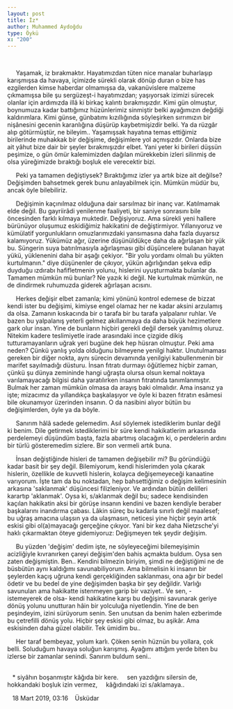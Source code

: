 ```yaml
---
layout: post
title: İz*
author: Muhammed Aydoğdu
type: Öykü
x: "200"
---
```


<br/>

&nbsp;&nbsp;&nbsp;&nbsp; Yaşamak, iz bırakmaktır. Hayatımızdan tüten nice manalar buharlaşıp karışmışsa da havaya, içimizde sürekli olarak dönüp duran o bize has ezgilerden kimse haberdar olmamışsa da, vakanüvislere malzeme çıkmamışsa bile şu sergüzeşt-i hayatımızdan; yaşıyorsak izimizi sürecek olanlar için ardımızda illâ ki birkaç kalıntı bırakmışızdır. Kimi gün olmuştur, boynumuza kadar battığımız hüzünlerimiz sinmiştir belki ayağımızın değdiği kaldırımlara. Kimi günse, günbatımı kızıllığında söyleşirken sırrımızın bir nişânesini gecenin karanlığına düşürüp kaybetmişizdir belki. Ya da rüzgâr alıp götürmüştür, ne bileyim.. Yaşamışsak hayatına temas ettiğimiz birilerinde muhakkak bir değişime, değişimlere yol açmışızdır. Onlarda bize ait yâhut bize dair bir şeyler bırakmışızdır elbet. Yani yeter ki birileri düşsün peşimize, o gün ömür kalemimizden dağılan mürekkebin izleri silinmiş de olsa yüreğimizde bıraktığı boşluk ele verecektir bizi. 

&nbsp;&nbsp;&nbsp;&nbsp; Peki ya tamamen değiştiysek? Bıraktığımız izler ya artık bize ait değilse? Değişimden bahsetmek gerek bunu anlayabilmek için. Mümkün müdür bu, ancak öyle bilebiliriz.

&nbsp;&nbsp;&nbsp;&nbsp; Değişimin kaçınılmaz olduğuna dair sarsılmaz bir inanç var. Katılmamak elde değil. Bu gayriirâdi yenilenme faaliyeti, bir saniye sonrasını bile öncesinden farklı kılmaya muktedir. Değişiyoruz. Ama sürekli yeni hallere bürünüyor oluşumuz eskidiğimiz hakikatini de değiştirmiyor. Yıllanıyoruz ve kümülatif yorgunlukların omuzlarımızdaki yansımasına daha fazla duyarsız kalamıyoruz. Yükümüz ağır, üzerine düşünüldükçe daha da ağırlaşan bir yük bu. Süngerin suya batırılmasıyla ağırlaşması gibi düşüncelere bulanan hayat yükü, yüklenenini daha bir aşağı çekiyor. "Bir yolu yordamı olmalı bu yükten kurtulmanın." diye düşünenler de çıkıyor, yükün ağırlığından şekva edip duyduğu ızdırabı hafifletmenin yolunu, hislerini uyuşturmakta bulanlar da. Tamamen mümkün mü bunlar? Ne yazık ki değil. Ne kurtulmak mümkün, ne de dindirmek ruhumuzda giderek ağırlaşan acısını.

&nbsp;&nbsp;&nbsp;&nbsp; Herkes değişir elbet zamanla; kimi yönünü kontrol edemese de bizzat kendi ister bu değişimi, kimiyse engel olamaz her ne kadar aksini arzulamış da olsa. Zamanın kıskacında bir o tarafa bir bu tarafa yalpalanır ruhlar. Ve bazen bu yalpalanış yeterli gelmez akıllanmaya da daha büyük hezimetlere gark olur insan. Yine de bunların hiçbiri gerekli değil dersek yanılmış oluruz. Nitekim kadere teslimiyetle irade arasındaki ince çizgide dikiş tutturamayanların uğrak yeri bugüne dek hep hüsran olmuştur. Peki ama neden? Çünkü yanlış yolda olduğunu bilmeyene yenilgi haktır. Unutulmaması gereken bir diğer nokta, aynı sürecin devamında yenilgiyi kabullenmenin bir marifet sayılmadığı düsturu. İnsan fıtratı durmayı öğütlemez hiçbir zaman, çünkü şu dünya zemininde hangi uğraşta olursa olsun kemal noktaya varılamayacağı bilgisi daha yaratılırken insanın fıtratında tanımlanmıştır. Bulmak her zaman mümkün olmasa da arayış baki olmalıdır. Ama insanız ya işte; mizacımız da yıllandıkça başkalaşıyor ve öyle ki bazen fıtratın esâmesi bile okunamıyor üzerinden insanın. O da nasibini alıyor bütün bu değişimlerden, öyle ya da böyle. 

&nbsp;&nbsp;&nbsp;&nbsp; Sanırım hâlâ sadede gelemedim. Asıl söylemek istediklerim bunlar değil ki benim. Dile getirmek istediklerimi bir süre kendi hakikatlerim arkasında perdelemeyi düşündüm başta, fazla abartmış olacağım ki, o perdelerin ardını bir türlü gösteremedim sizlere. Bir son vermeli artık buna.

&nbsp;&nbsp;&nbsp;&nbsp; İnsan değiştiğinde hisleri de tamamen değişebilir mi? Bu göründüğü kadar basit bir şey değil. Bilemiyorum, kendi hislerimden yola çıkarak hislerin, özellikle de kuvvetli hislerin, kolayca değişemeyeceği kanaatine varıyorum. İşte tam da bu noktadan, hep bahsettiğimiz o değişim kelimesinin arkasına 'saklanmak' düşüncesi filizleniyor. Ve ardından bütün delilleri karartıp 'aklanmak'. Oysa ki, s/aklanmak değil bu; sadece kendisinden kaçılan hakikatin aksi bir görüşe insanın kendini ve bazen kendiyle beraber başkalarını inandırma çabası. Lâkin süreç bu kadarla sınırlı değil maalesef; bu uğraş amacına ulaşsın ya da ulaşmasın, neticesi yine hiçbir şeyin artık eskisi gibi ol(a)mayacağı gerçeğine çıkıyor. Yani bir kez daha Nietzsche'yi haklı çıkarmaktan öteye gidemiyoruz: Değişmeyen tek şeydir değişim.

&nbsp;&nbsp;&nbsp;&nbsp; Bu yüzden 'değişim' dedim işte, ne söyleyeceğimi bilemeyişimin acizliğiyle kıvranırken çareyi değişim'den bahis açmakta buldum. Oysa sen zaten değişmiştin. Ben.. Kendini bilmezin biriyim, şimdi ne değiştiğimi ne de büsbütün aynı kaldığımı savunabiliyorum. Ama bilmelisin ki insanın bir şeylerden kaçış uğruna kendi gerçekliğinden saklanması, ona ağır bir bedel ödetir ve bu bedel de yine değişimden başka bir şey değildir. Varlığı savunulan ama hakikatte istenmeyen garip bir vaziyet.. Ve sen, -istemeyerek de olsa- kendi hakikatine karşı bu değişimi savunarak geriye dönüş yolunu unutturan hâin bir yolculuğa niyetlendin. Yine de ben peşindeyim, izini sürüyorum senin. Sen unutsan da benim halen ezberimde bu çetrefilli dönüş yolu. Hiçbir şey eskisi gibi olmaz, bu aşikâr. Ama eskisinden daha güzel olabilir. Tek ümidim bu..

&nbsp;&nbsp;&nbsp;&nbsp; Her taraf bembeyaz, yolum karlı. Çöken senin hüznün bu yollara, çok belli. Soluduğum havaya soluğun karışmış. Ayağımı attığım yerde biten bu izlerse bir zamanlar senindi. Sanırım buldum seni..

<br/>
&nbsp;&nbsp; * siyâhın boşanmıştır kâğıda bir kere.  
&nbsp;&nbsp;&nbsp; sen yazdığını silersin de,  
&nbsp;&nbsp;&nbsp; hokkandaki boşluk izin vermez,  
&nbsp;&nbsp;&nbsp; kâğıdındaki izi s/aklamaya..

&nbsp;&nbsp; 18 Mart 2019, 03:16
&nbsp;&nbsp; Üsküdar
